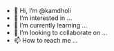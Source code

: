 - 👋 Hi, I’m @kamdholi
- 👀 I’m interested in ...
- 🌱 I’m currently learning ...
- 💞️ I’m looking to collaborate on ...
- 📫 How to reach me ...

<!---
kamdholi/kamdholi is a ✨ special ✨ repository because its `README.md` (this file) appears on your GitHub profile.
You can click the Preview link to take a look at your changes.
--->
